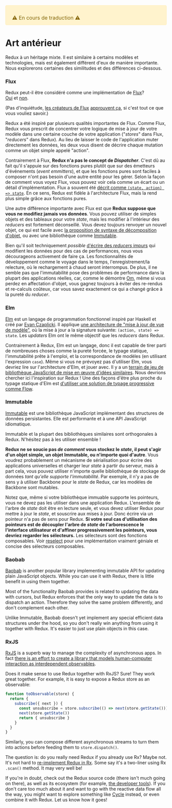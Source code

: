 <div style="color: #856404; background-color: #fff3cd; border: solid 1px #ffeeba; padding: .75rem 1.25rem; border-radius: .25rem; font-size: 16px;">
  <p style="margin-bottom: 0;">⚠️ En cours de traduction ️️⚠️</p>
</div>

# Art antérieur

Redux à un héritage mixte. Il est similaire à certains modèles et technologies, mais est également différent d'eux de manière importante. Nous explorerons certaines des similitudes et des différences ci-dessous.

### Flux

Redux peut-il être considéré comme une implémentation de [Flux](https://facebook.github.io/flux/)?  
[Oui](https://twitter.com/fisherwebdev/status/616278911886884864) et [non](https://twitter.com/andrestaltz/status/616270755605708800).

(Pas d'inquiétude, [les créateurs de Flux](https://twitter.com/jingc/status/616608251463909376) [approuvent ça](https://twitter.com/fisherwebdev/status/616286955693682688), si c'est tout ce que vous vouliez savoir.)

Redux a été inspiré par plusieurs qualités importantes de Flux. Comme Flux, Redux vous prescrit de concentrer votre logique de mise à jour de votre modèle dans une certaine couche de votre application ("*stores*" dans Flux, "*reducers*" dans Redux). Au lieu de laisser le code de l'application muter directement les données, les deux vous disent de décrire chaque mutation comme un objet simple appelé "action".

Contrairement à Flux, **Redux n'a pas le concept de _Dispatcher_**. C'est dû au fait qu'il s'appuie sur des fonctions pures plutôt que sur des émetteurs d'événements (*event emmitters*), et que les fonctions pures sont faciles à composer n'ont pas besoin d'une autre entité pour les gérer. Selon la façon de comment vous voyez Flux, vous pouvez voir cela comme un écart ou un détail d'implémentation. Flux a souvent été [décrit comme `(state, action) => state`](https://speakerdeck.com/jmorrell/jsconf-uy-flux-those-who-forget-the-past-dot-dot-dot-1). En ce sens, Redux est fidèle à l'architecture Flux, mais la rend plus simple grâce aux fonctions pures.

Une autre différence importante avec Flux est que **Redux suppose que vous ne modifiez jamais vos données**. Vous pouvez utiliser de simples objets et des tableaux pour votre *state*, mais les modifier à l'intérieur des *reducers* est fortement déconseillé. Vous devez toujours renvoyer un nouvel objet, ce qui est facile avec [la proposition de syntaxe de décomposition d'objet](../recipes/UsingObjectSpreadOperator.md), ou avec une bibliothèque comme [Immutable](https://facebook.github.io/immutable-js).

Bien qu'il soit techniquement *possible* [d'écrire des *reducers* impurs](https://github.com/reduxjs/redux/issues/328#issuecomment-125035516) qui modifient les données pour des cas de performances, nous vous décourageons activement de faire ça. Les fonctionnalités de développement comme le voyage dans le temps, l'enregistrement/la relecture, où le rechargement à chaud seront interrompus. De plus, il ne semble pas que l'immutabilité pose des problèmes de performance dans la plupart des applications réelles, car, comme le démontre [Om](https://github.com/omcljs/om), même si vous perdez en affectation d'objet, vous gagnez toujours à éviter des re-rendus et re-calculs coûteux, car vous savez exactement ce qui a changé grâce à la pureté du *reducer*.

### Elm

[Elm](http://elm-lang.org/) est un langage de programmation fonctionnel inspiré par Haskell et créé par [Evan Czaplicki](https://twitter.com/czaplic). Il applique [une architecture de "mise à jour de vue de modèle"](https://github.com/evancz/elm-architecture-tutorial/), où la mise à jour a la signature suivante: `(action, state) => state`. Les *updaters* Elm ont le même objectif que les *reducers* dans Redux.

Contrairement à Redux, Elm est un langage, donc il est capable de tirer parti de nombreuses choses comme la pureté forcée, le typage statique, l'immutabilité prête à l'emploi, et la correspondance de modèles (en utilisant l'expression `case`). Même si vous ne prévoyez pas d'utiliser Elm, vous devriez lire sur l'architecture d'Elm, et jouer avec. Il y a un [terrain de jeu de bibliothèque JavaScript de mise en œuvre d'idées similaires](https://github.com/paldepind/noname-functional-frontend-framework). Nous devrions chercher ici l'inspiration sur Redux ! Une des façons d'être plus proche du typage statique d'Elm est [d'utiliser une solution de typage progressive comme Flow](https://github.com/reduxjs/redux/issues/290).

### Immutable

[Immutable](https://facebook.github.io/immutable-js) est une bibliothèque JavaScript implémentant des structures de données persistantes. Elle est performante et à une API JavaScript idiomatique.

Immutable et la plupart des bibliothèques similaires sont orthogonales à Redux. N'hésitez pas à les utiliser ensemble !

**Redux ne se soucie pas *de comment* vous stockez le *state*, il peut s'agir d'un objet simple, un objet Immutable, ou n'importe quoi d'autre**. Vous voudrez probablement un mécanisme de sérialisation pour écrire des applications universelles et charger leur *state* à partir du serveur, mais à part cela, vous pouvez utiliser n'importe quelle bibliothèque de stockage de données *tant qu'elle supporte l'immutabilité*. Par exemple, il n'y a pas de sens y à utiliser Backbone pour le *state* de Redux, car les modèles de Backbone sont mutables.

Notez que, même si votre bibliothèque immuable supporte les pointeurs, vous ne devez pas les utiliser dans une application Redux. L'ensemble de l'arbre de *state* doit être en lecture seule, et vous devez utiliser Redux pour mettre à jour le *state*, et souscrire aux mises à jour. Donc écrire via un pointeur n'a pas de sens pour Redux. **Si votre seul cas d'utilisation des pointeurs est de découpler l'arbre de *state* de l'arborescence le l'interface utilisateur et d'affiner progressivement les pointeurs, vous devriez regarder les sélecteurs.** Les sélecteurs sont des fonctions composables. Voir [reselect](http://github.com/faassen/reselect) pour une implémentation vraiment géniale et concise des sélecteurs composables.

### Baobab

[Baobab](https://github.com/Yomguithereal/baobab) is another popular library implementing immutable API for updating plain JavaScript objects. While you can use it with Redux, there is little benefit in using them together.

Most of the functionality Baobab provides is related to updating the data with cursors, but Redux enforces that the only way to update the data is to dispatch an action. Therefore they solve the same problem differently, and don't complement each other.

Unlike Immutable, Baobab doesn't yet implement any special efficient data structures under the hood, so you don't really win anything from using it together with Redux. It's easier to just use plain objects in this case.

### RxJS

[RxJS](https://github.com/ReactiveX/RxJS) is a superb way to manage the complexity of asynchronous apps. In fact [there is an effort to create a library that models human-computer interaction as interdependent observables](http://cycle.js.org).

Does it make sense to use Redux together with RxJS? Sure! They work great together. For example, it is easy to expose a Redux store as an observable:

```js
function toObservable(store) {
  return {
    subscribe({ next }) {
      const unsubscribe = store.subscribe(() => next(store.getState()))
      next(store.getState())
      return { unsubscribe }
    }
  }
}
```

Similarly, you can compose different asynchronous streams to turn them into actions before feeding them to `store.dispatch()`.

The question is: do you really need Redux if you already use Rx? Maybe not. It's not hard to [re-implement Redux in Rx](https://github.com/jas-chen/rx-redux). Some say it's a two-liner using Rx `.scan()` method. It may very well be!

If you're in doubt, check out the Redux source code (there isn't much going on there), as well as its ecosystem (for example, [the developer tools](https://github.com/reduxjs/redux-devtools)). If you don't care too much about it and want to go with the reactive data flow all the way, you might want to explore something like [Cycle](http://cycle.js.org) instead, or even combine it with Redux. Let us know how it goes!
